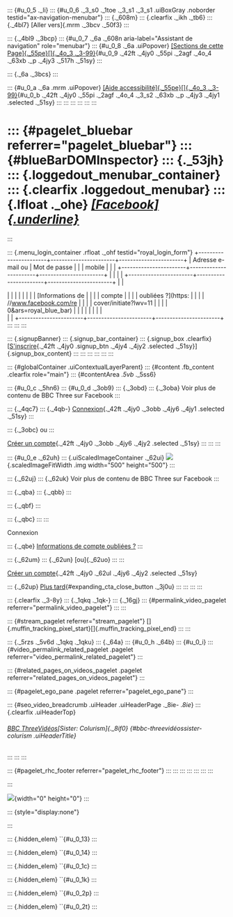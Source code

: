::: {#u_0_5 ._li}
::: {#u_0_6 ._3_s0 ._1toe ._3_s1 ._3_s1 .uiBoxGray .noborder testid="ax-navigation-menubar"}
::: {._608m}
::: {.clearfix ._ikh ._tb6}
::: {._4bl7}
[Aller vers]{.mrm ._3bcv ._50f3}
:::

::: {._4bl9 ._3bcp}
::: {#u_0_7 ._6a ._608n aria-label="Assistant de navigation" role="menubar"}
::: {#u_0_8 ._6a .uiPopover}
[[Sections de cette Page]{._55pe}[]{._4o_3 ._3-99}](#){#u_0_9 ._42ft
._4jy0 ._55pi ._2agf ._4o_4 ._63xb ._p ._4jy3 ._517h ._51sy}
:::

::: {._6a ._3bcs}
:::

::: {#u_0_a ._6a .mrm .uiPopover}
[[Aide accessibilité]{._55pe}[]{._4o_3 ._3-99}](#){#u_0_b ._42ft ._4jy0
._55pi ._2agf ._4o_4 ._3_s2 ._63xb ._p ._4jy3 ._4jy1 .selected ._51sy}
:::
:::
:::
:::
:::
:::

::: {#pagelet_bluebar referrer="pagelet_bluebar"}
::: {#blueBarDOMInspector}
::: {._53jh}
::: {.loggedout_menubar_container}
::: {.clearfix .loggedout_menubar}
::: {.lfloat ._ohe}
[*[Facebook]{.underline}*](https://www.facebook.com/ "Accéder à la page d’accueil")
===================================================================================
:::

::: {.menu_login_container .rfloat ._ohf testid="royal_login_form"}
+-----------------------+-----------------------+-----------------------+
| Adresse e-mail ou     | Mot de passe          |                       |
| mobile                |                       |                       |
+-----------------------+-----------------------+-----------------------+
|                       |                       |                       |
+-----------------------+-----------------------+-----------------------+
|                       | <div>                 |                       |
|                       |                       |                       |
|                       | [Informations de      |                       |
|                       | compte                |                       |
|                       | oubliées ?](https:    |                       |
|                       | //www.facebook.com/re |                       |
|                       | cover/initiate?lwv=11 |                       |
|                       | 0&ars=royal_blue_bar) |                       |
|                       |                       |                       |
|                       | </div>                |                       |
+-----------------------+-----------------------+-----------------------+
:::
:::
:::

::: {.signupBanner}
::: {.signup_bar_container}
::: {.signup_box .clearfix}
[[S'inscrire](/r.php?locale=fr_FR){._42ft ._4jy0 .signup_btn ._4jy4
._4jy2 .selected ._51sy}]{.signup_box_content}
:::
:::
:::
:::
:::
:::

::: {#globalContainer .uiContextualLayerParent}
::: {#content .fb_content .clearfix role="main"}
::: {#contentArea ._5vb_ ._5ss6}
<div>

::: {#u_0_c ._5hn6}
::: {#u_0_d ._3ob9}
::: {._3obd}
::: {._3oba}
Voir plus de contenu de BBC Three sur Facebook
:::

::: {._4qc7}
::: {._4qb-}
[Connexion](/login/?next=https%3A%2F%2Fwww.facebook.com%2Fbbcthree%2F){._42ft
._4jy0 ._3obb ._4jy6 ._4jy1 .selected ._51sy}
:::

::: {._3obc}
ou
:::

[Créer un compte](/reg/?rs=2){._42ft ._4jy0 ._3obb ._4jy6 ._4jy2
.selected ._51sy}
:::
:::
:::

::: {#u_0_e ._62uh}
::: {.uiScaledImageContainer ._62ui}
![](https://scontent-cdt1-1.xx.fbcdn.net/v/t1.0-1/p720x720/43729485_10156156341470787_4268392456438939648_o.jpg?_nc_cat=1&_nc_sid=dbb9e7&_nc_ohc=QyQ35CjdU1wAX9ovZp1&_nc_ht=scontent-cdt1-1.xx&_nc_tp=6&oh=e7720d70a4c42cb9bc9271f90c3a6fde&oe=5EE76CDB){.scaledImageFitWidth
.img width="500" height="500"}
:::

::: {._62uj}
::: {._62uk}
Voir plus de contenu de BBC Three sur Facebook
:::

<div>

<div>

::: {._qba}
::: {._qbb}
:::

::: {._qbf}
:::

::: {._qbc}
:::
:::

Connexion

::: {._qbe}
[Informations de compte
oubliées ?](https://www.facebook.com/recover/initiate?lwv=110&ars=royal_blue_bar)
:::

</div>

</div>

::: {._62um}
::: {._62un}
[ou]{._62uo}
:::
:::

[Créer un compte](/reg/?rs=1){._42ft ._4jy0 ._62ul ._4jy6 ._4jy2
.selected ._51sy}

::: {._62up}
[Plus tard](#){#expanding_cta_close_button ._3j0u}
:::
:::
:::
:::

</div>

<div>

</div>

::: {.clearfix ._3-8y}
::: {._1qkq ._1qk-}
::: {._16gj}
::: {#permalink_video_pagelet referrer="permalink_video_pagelet"}
:::
:::

::: {#stream_pagelet referrer="stream_pagelet"}
[]{.muffin_tracking_pixel_start}[]{.muffin_tracking_pixel_end}
:::
:::

::: {._5rzs ._5v6d ._1qkq ._1qku}
::: {._64a}
::: {#u_0_h ._64b}
::: {#u_0_i}
::: {#video_permalink_related_pagelet .pagelet referrer="video_permalink_related_pagelet"}
:::

::: {#related_pages_on_videos_pagelet .pagelet referrer="related_pages_on_videos_pagelet"}
:::

::: {#pagelet_ego_pane .pagelet referrer="pagelet_ego_pane"}
:::

::: {#seo_video_breadcrumb .uiHeader .uiHeaderPage ._8ie- ._8ie_}
::: {.clearfix .uiHeaderTop}
<div>

###### [BBC Three](https://www.facebook.com/bbcthree/)[Vidéos](/bbcthree/videos/)[Sister: Colurism]{._8if0} {#bbc-threevidéossister-colurism .uiHeaderTitle}

</div>
:::
:::
:::

::: {#pagelet_rhc_footer referrer="pagelet_rhc_footer"}
:::
:::
:::
:::
:::
:::
:::

<div>

</div>
:::

<div>

</div>

![](https://facebook.com/security/hsts-pixel.gif?c=3.2.5){width="0"
height="0"}
:::

::: {style="display:none"}
<div>

</div>

<div>

</div>

<div>

</div>
:::

::: {.hidden_elem}
``{#u_0_13}
:::

::: {.hidden_elem}
``{#u_0_14}
:::

::: {.hidden_elem}
``{#u_0_1c}
:::

::: {.hidden_elem}
``{#u_0_1k}
:::

::: {.hidden_elem}
``{#u_0_2p}
:::

::: {.hidden_elem}
``{#u_0_2t}
:::
